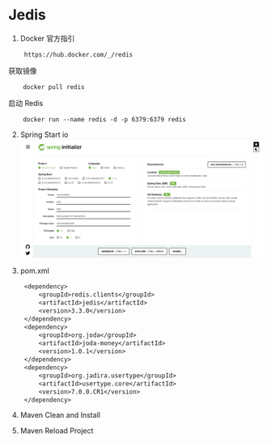 # Jedis

1. Docker
官方指引

        https://hub.docker.com/_/redis

获取镜像

        docker pull redis

启动 Redis

        docker run --name redis -d -p 6379:6379 redis

2. Spring Start io
![Spring Start](assets/images/spring.initializr.png)

3. pom.xml

        <dependency>
            <groupId>redis.clients</groupId>
            <artifactId>jedis</artifactId>
            <version>3.3.0</version>
        </dependency>
        <dependency>
            <groupId>org.joda</groupId>
            <artifactId>joda-money</artifactId>
            <version>1.0.1</version>
        </dependency>
        <dependency>
            <groupId>org.jadira.usertype</groupId>
            <artifactId>usertype.core</artifactId>
            <version>7.0.0.CR1</version>
        </dependency>

4. Maven Clean and Install

5. Maven Reload Project
